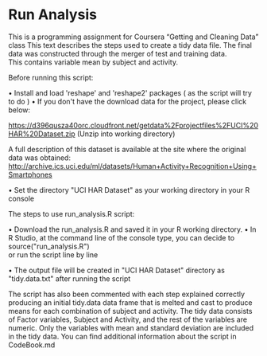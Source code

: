 Run Analysis
============

This is a programming assignment for Coursera “Getting and Cleaning Data” class
This text describes the steps used to create a tidy data file. 
The final data was constructed through the merger of test and training data.  
This contains variable mean by subject and activity. 

Before running this script:

•	Install and load 'reshape' and 'reshape2' packages ( as the script will try to do )
•	If you don't have the download data for the project, please click below: 

   https://d396qusza40orc.cloudfront.net/getdata%2Fprojectfiles%2FUCI%20HAR%20Dataset.zip (Unzip into working directory)

A full description of this dataset is available at the site where the original data was obtained: http://archive.ics.uci.edu/ml/datasets/Human+Activity+Recognition+Using+Smartphones 

•	Set the directory "UCI HAR Dataset" as your working directory in your R console


The steps to use run_analysis.R script: 

•	Download the run_analysis.R and saved it in your R working directory.
•	In R Studio, at the command line of the console type, you can decide to source("run_analysis.R")  
    or run the script line by line
    
•	The output file will be created in "UCI HAR Dataset" directory as "tidy.data.txt" after running the script


The script has also been commented with each step explained correctly producing an initial tidy.data data frame that is melted and cast to produce means for each combination of subject and activity. The tidy data consists of Factor variables, Subject and Activity, and the rest of the variables are numeric. Only the variables with mean and standard deviation are included in the tidy data.
You can find additional information about the script in CodeBook.md


